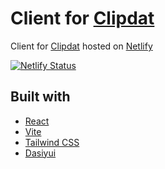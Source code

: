 # Client for [Clipdat](https://clipdat.netlify.app/)

Client for [Clipdat](https://clipdat.netlify.app/) hosted on [Netlify](https://www.netlify.com/)

[![Netlify Status](https://api.netlify.com/api/v1/badges/f0469d91-a355-4e04-8456-4d0abed86b91/deploy-status)](https://app.netlify.com/sites/clipdat/deploys)

## Built with 

- [React](https://react.dev/)
- [Vite](https://vitejs.dev/)
- [Tailwind CSS](https://tailwindcss.com/)
- [Dasiyui](https://daisyui.com/)
